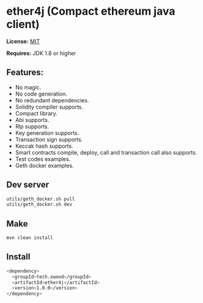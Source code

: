 # ether4j (Compact ethereum java client)

**License:** [MIT](https://opensource.org/licenses/MIT)

**Requires:** JDK 1.8 or higher

## Features:
* No magic.
* No code generation.
* No redundant dependencies.
* Solidity compiler supports.
* Compact library.
* Abi supports.
* Rlp supports.
* Key generation supports.
* Transaction sign supports.
* Keccak hash supports.
* Smart contracts compile, deploy, call and transaction call also supports.
* Test codes examples. 
* Geth docker examples.

## Dev server
```sh
utils/geth_docker.sh pull
utils/geth_docker.sh dev
```

## Make
```sh
mvn clean install
```

## Install
```sh
<dependency>
  <groupId>tech.xwood</groupId>
  <artifactId>ether4j</artifactId>
  <version>1.0.0</version>
</dependency>
```
